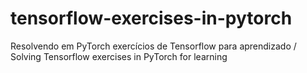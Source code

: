 # tensorflow-exercises-in-pytorch
Resolvendo em PyTorch exercícios de Tensorflow para aprendizado / Solving Tensorflow exercises in PyTorch for learning
